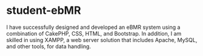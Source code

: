 # student-ebMR
 I have successfully designed and developed an eBMR system using a combination of CakePHP, CSS, HTML, and Bootstrap. In addition, I am skilled in using XAMPP, a web server solution that includes Apache, MySQL, and other tools, for data handling.
